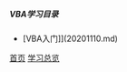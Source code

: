 ##### VBA学习目录

* [VBA入门]](20201110.md)



[首页](../../README.md)  [学习总览](../../introduction/studyCatalogList.md)